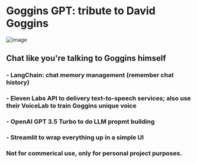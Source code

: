 # Goggins GPT: tribute to David Goggins
![image](https://github.com/Yanqing-Jiang/goggins_gpt/assets/94762357/b46d3bc1-a11b-463b-ae47-efb18231c5c2)
## Chat like you're talking to Goggins himself
### - LangChain: chat memory management (remember chat history)
### - Eleven Labs API to delivery text-to-speech services; also use their VoiceLab to train Goggins unique voice
### - OpenAI GPT 3.5 Turbo to do LLM propmt building
### - Streamlit to wrap everything up in a simple UI
### Not for commerical use, only for personal project purposes. 
